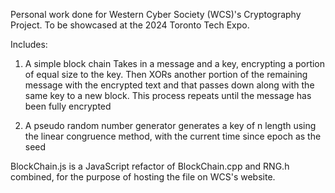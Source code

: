 Personal work done for Western Cyber Society (WCS)'s Cryptography Project. To be showcased at the 2024 Toronto Tech Expo.

Includes:
  1. A simple block chain
Takes in a message and a key, encrypting a portion of equal size to the key. Then XORs another portion of the remaining message with the encrypted text and that passes down along with the same key to a new block. This process repeats until the message has been fully encrypted

  2. A pseudo random number generator
generates a key of n length using the linear congruence method, with the current time since epoch as the seed

BlockChain.js is a JavaScript refactor of BlockChain.cpp and RNG.h combined, for the purpose of hosting the file on WCS's website.
